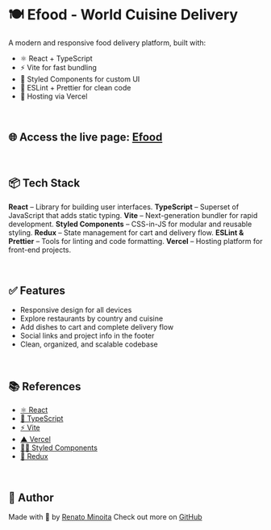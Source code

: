 # 🍽️ Efood - World Cuisine Delivery

A modern and responsive food delivery platform, built with:

- ⚛️ React + TypeScript
- ⚡ Vite for fast bundling
- 🎨 Styled Components for custom UI
- 🧹 ESLint + Prettier for clean code
- 🚀 Hosting via Vercel

<br>

## 🌐 Access the live page: [Efood](https://rnt-efood.vercel.app/)

<br>

## 📦 Tech Stack

**React** – Library for building user interfaces.
**TypeScript** – Superset of JavaScript that adds static typing.
**Vite** – Next-generation bundler for rapid development.
**Styled Components** – CSS-in-JS for modular and reusable styling.
**Redux** – State management for cart and delivery flow.
**ESLint & Prettier** – Tools for linting and code formatting.
**Vercel** – Hosting platform for front-end projects.

<br>

## ✅ Features

- Responsive design for all devices
- Explore restaurants by country and cuisine
- Add dishes to cart and complete delivery flow
- Social links and project info in the footer
- Clean, organized, and scalable codebase

<br>

## 📚 References

- [⚛️ React](https://react.dev/)
- [📘 TypeScript](https://www.typescriptlang.org/)
- [⚡ Vite](https://vitejs.dev/)
- [▲ Vercel](https://vercel.com/)
- [🧑‍🍳 Styled Components](https://styled-components.com/)
- [🛒 Redux](https://redux.js.org/)

<br>

## 👤 Author

Made with 💙 by [Renato Minoita](https://www.linkedin.com/in/renato-luiz-0b072b247/)
Check out more on [GitHub](https://github.com/RNT13)

<br>
